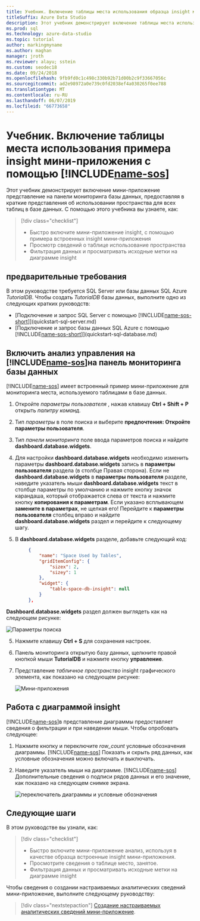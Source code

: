 ```yaml
---
title: Учебник. Включение таблицы места использования образца insight мини-приложения
titleSuffix: Azure Data Studio
description: Этот учебник демонстрирует включение таблицы места использования образца insight мини-приложения на панели мониторинга базы данных Azure Data Studio.
ms.prod: sql
ms.technology: azure-data-studio
ms.topic: tutorial
author: markingmyname
ms.author: maghan
manager: jroth
ms.reviewer: alayu; sstein
ms.custom: seodec18
ms.date: 09/24/2018
ms.openlocfilehash: 9fb9fd0c1c498c330b92b71d00b2c9f33667056c
ms.sourcegitcommit: ad2e98972a0e739c0fd2038ef4a030265f0ee788
ms.translationtype: MT
ms.contentlocale: ru-RU
ms.lasthandoff: 06/07/2019
ms.locfileid: "66773658"
---
```

# <a name="tutorial-enable-the-table-space-usage-sample-insight-widget-using-includename-sosincludesname-sos-shortmd"></a>Учебник. Включение таблицы места использования примера insight мини-приложения с помощью [!INCLUDE[name-sos](../includes/name-sos-short.md)]

Этот учебник демонстрирует включение мини-приложение представление на панели мониторинга базы данных, предоставляя в краткие представления об использовании пространства для всех таблиц в базе данных. С помощью этого учебника вы узнаете, как:

> [!div class="checklist"]
> * Быстро включите мини-приложение insight, с помощью примера встроенных insight мини-приложения
> * Просмотр сведений о таблице использование пространства
> * Фильтрация данных и просматривать исходные метки на диаграмме insight

## <a name="prerequisites"></a>предварительные требования

В этом руководстве требуется SQL Server или базы данных SQL Azure *TutorialDB*. Чтобы создать *TutorialDB* базы данных, выполните одно из следующих кратких руководств:

- [Подключение и запрос SQL Server с помощью [!INCLUDE[name-sos-short](../includes/name-sos-short.md)]](quickstart-sql-server.md)
- [Подключение и запрос базы данных SQL Azure с помощью [!INCLUDE[name-sos-short](../includes/name-sos-short.md)]](quickstart-sql-database.md)


## <a name="turn-on-a-management-insight-on-includename-sosincludesname-sos-shortmds-database-dashboard"></a>Включить анализ управления на [!INCLUDE[name-sos](../includes/name-sos-short.md)]на панель мониторинга базы данных
[!INCLUDE[name-sos](../includes/name-sos-short.md)] имеет встроенный пример мини-приложение для мониторинга места, используемого таблицами в базе данных.

1. Откройте *параметры пользователя* , нажав клавишу **Ctrl + Shift + P** открыть *палитру команд*.
2. Тип *параметры* в поле поиска и выберите **предпочтения: Откройте параметры пользователя**.
2. Тип *панели мониторинга* поле ввода параметров поиска и найдите **dashboard.database.widgets**.

3. Для настройки **dashboard.database.widgets** необходимо изменить параметры **dashboard.database.widgets** запись в **параметры пользователя** раздела (в столбце Правая сторона). Если не **dashboard.database.widgets** в **параметры пользователя** разделе, наведите указатель мыши **dashboard.database.widgets** текст в столбце параметры по умолчанию и нажмите кнопку значок карандаша, который отображается слева от текста и нажмите кнопку **копирования к параметрам**. Если указано всплывающем **замените в параметрах**, не щелкая его! Перейдите к **параметры пользователя** столбец вправо и найдите **dashboard.database.widgets** раздел и перейдите к следующему шагу.

4. В **dashboard.database.widgets** разделе, добавьте следующий код:

   ```json
        {
            "name": "Space Used by Tables",
            "gridItemConfig": {
                "sizex": 2,
                "sizey": 1
            },
            "widget": {
                "table-space-db-insight": null
            }
        },
    ```
**Dashboard.database.widgets** раздел должен выглядеть как на следующем рисунке:

   ![Параметры поиска](./media/tutorial-table-space-sql-server/insight-table-space.png)

5. Нажмите клавишу **Ctrl + S** для сохранения настроек.

6. Панель мониторинга открытую базу данных, щелкните правой кнопкой мыши **TutorialDB** и нажмите кнопку **управление**.

7. Представление *табличное пространство* insight графического элемента, как показано на следующем рисунке: 

   ![Мини-приложения](./media/tutorial-table-space-sql-server/insight-table-space-result.png)


## <a name="working-with-the-insight-chart"></a>Работа с диаграммой insight

[!INCLUDE[name-sos](../includes/name-sos-short.md)]в представление диаграммы предоставляет сведения о фильтрации и при наведении мыши. Чтобы опробовать следующее:

1. Нажмите кнопку и переключите *row_count* условные обозначения диаграммы. [!INCLUDE[name-sos](../includes/name-sos-short.md)] Показать и скрыть ряд данных, как условные обозначения можно включать и выключать.
    
2. Наведите указатель мыши на диаграмме. [!INCLUDE[name-sos](../includes/name-sos-short.md)] Дополнительные сведения о подписи рядов данных и его значение, как показано на следующем снимке экрана.

   ![переключатель диаграммы и условные обозначения](./media/tutorial-table-space-sql-server/insight-table-space-toggle.png)


## <a name="next-steps"></a>Следующие шаги
В этом руководстве вы узнали, как:
> [!div class="checklist"]
> * Быстро включите мини-приложение анализ, используя в качестве образца встроенные insight мини-приложения.
> * Просмотрите сведения о таблице место, занятое.
> * Фильтрация данных и просматривать исходные метки на диаграмме insight

Чтобы сведения о создании настраиваемых аналитических сведений мини-приложение, выполните следующему руководству:

> [!div class="nextstepaction"]
> [Создание настраиваемых аналитических сведений мини-приложение](tutorial-build-custom-insight-sql-server.md).
